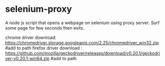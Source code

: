 # selenium-proxy
A node js script that opens a webpage on selenium using proxy server. Surf some page for few seconds then exits.


chrome driver download: https://chromedriver.storage.googleapis.com/2.25/chromedriver_win32.zip #add to path
firefox driver download : https://github.com/mozilla/geckodriver/releases/download/v0.20.1/geckodriver-v0.20.1-win64.zip #add to path
